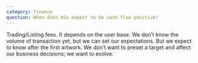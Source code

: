 ```yaml
---
category: finance
question: When does ASx expect to be cash flow positive?
---
```

Trading/Listing fees. It depends on the user base. We don’t know the volume of transaction yet, but we can set our expectations. But we expect to know after the first artwork. We don’t want to preset a target and affect our business decisions; we want to evolve.